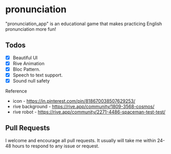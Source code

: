 # pronunciation

"pronunciation_app" is an educational game that makes practicing English pronunciation more fun!

 ## Todos

- [x] Beautiful UI
- [x] Rive Animation
- [x] Bloc Pattern.
- [x] Speech to text support. 
- [x] Sound null safety

Reference

 - icon - https://in.pinterest.com/pin/818670038507629253/
 - rive background - https://rive.app/community/1809-3568-cosmos/
 - rive robot - https://rive.app/community/2271-4486-spaceman-test-test/



## Pull Requests

I welcome and encourage all pull requests. It usually will take me within 24-48 hours to respond to any issue or request.
